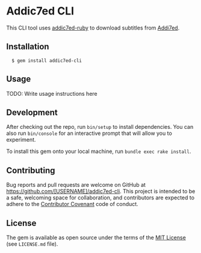 # Addic7ed CLI

This CLI tool uses [addic7ed-ruby](https://github.com/michaelbaudino/addic7ed-ruby) to download
subtitles from [Addi7ed](https://www.addic7ed.com).

## Installation

```shell
  $ gem install addic7ed-cli
```

## Usage

TODO: Write usage instructions here

## Development

After checking out the repo, run `bin/setup` to install dependencies. You can also run `bin/console` for an interactive prompt that will allow you to experiment.

To install this gem onto your local machine, run `bundle exec rake install`.

## Contributing

Bug reports and pull requests are welcome on GitHub at https://github.com/[USERNAME]/addic7ed-cli. This project is intended to be a safe, welcoming space for collaboration, and contributors are expected to adhere to the [Contributor Covenant](http://contributor-covenant.org) code of conduct.

## License

The gem is available as open source under the terms of the [MIT License](http://opensource.org/licenses/MIT) (see `LICENSE.md` file).
